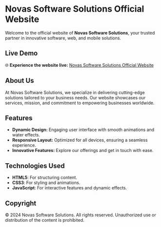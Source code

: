 # Novas Software Solutions Official Website

Welcome to the official website of **Novas Software Solutions**, your trusted partner in innovative software, web, and mobile solutions.

## Live Demo

🌐 **Experience the website live:** [Novas Software Solutions Official Website](https://novassoftwaresolutions.github.io/officialwebsite/)

## About Us

At Novas Software Solutions, we specialize in delivering cutting-edge solutions tailored to your business needs. Our website showcases our services, mission, and commitment to empowering businesses worldwide.

## Features

- **Dynamic Design:** Engaging user interface with smooth animations and water effects.
- **Responsive Layout:** Optimized for all devices, ensuring a seamless experience.
- **Innovative Features:** Explore our offerings and get in touch with ease.

## Technologies Used

- **HTML5**: For structuring content.
- **CSS3**: For styling and animations.
- **JavaScript**: For interactive features and dynamic effects.

## Copyright

© 2024 Novas Software Solutions. All rights reserved. Unauthorized use or distribution of the content is prohibited.

